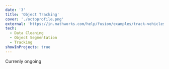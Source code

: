 ```yaml
---
date: '3'
title: 'Object Tracking'
cover: './octoprofile.png'
external: 'https://in.mathworks.com/help/fusion/examples/track-vehicles-using-lidar.html'
tech:
  - Data Cleaning
  - Object Segmentation
  - Tracking
showInProjects: true
---
```


Currenly ongoing
